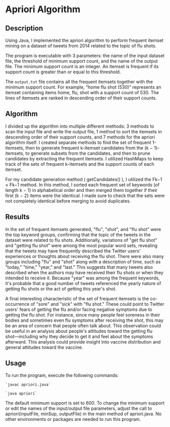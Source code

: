 # Apriori Algorithm

## Description

Using Java, I implemented the apriori algorithm to perform frequent itemset mining on a dataset of tweets from 2014 related to the topic of flu shots. 

The program is executable with 3 parameters: the name of the input dataset file, the threshold of minimum support count, and the name of the output file. The minimum support count is an integer. An itemset is frequent if its support count is greater than or equal to this threshold. 

The `output.txt` file contains all the frequent itemsets together with the minimum support count. For example, “home flu shot (530)” represents an itemset containing items home, flu, shot with a support count of 530. The lines of itemsets are ranked in descending order of their support counts.

## Algorithm

I divided up the algorithm into multiple different methods: 3 methods to scan the input file and write the output file, 1 method to sort the itemsets in descending order of their support counts, and 7 methods for the apriori algorithm itself. I created separate methods to find the set of frequent 1-itemsets, then to generate frequent k-itemset candidates from the (k − 1)-itemsets, to generate subsets from the candidates, and then to prune candidates by extracting the frequent itemsets. I utilized HashMaps to keep track of the sets of frequent k-itemsets and the support counts of each itemset.

For my candidate generation method ( getCandidates() ), I utilized the Fk−1 × Fk−1 method. In this method, I sorted each frequent set of keywords (of length k − 1) in alphabetical order and then merged them together if their first (k − 2) items were the identical. I made sure to check that the sets were not completely identical before merging to avoid duplicates.

## Results

In the set of frequent itemsets generated, "flu", "shot", and "flu shot" were the top keyword groups, confirming that the topic of the tweets in the dataset were related to flu shots. Additionally, variations of "get flu shot" and "getting flu shot" were among the most popular word sets, revealing that the tweets may have frequently described the Twitter users' experiences or thoughts about receiving the flu shot. There were also many groups including "flu" and "shot" along with a description of time, such as "today," "time," "year," and "last." This suggests that many tweets also described when the authors may have received their flu shots or when they intended to receive it. Because "year" was among the frequent keywords, it's probable that a good number of tweets referenced the yearly nature of getting flu shots or the act of getting this year's shot.

A final interesting characteristic of the set of frequent itemsets is the co-occurrence of "sore" and "sick" with "flu shot." These could point to Twitter users' fears of getting the flu and/or facing negative symptoms due to getting the flu shot. For instance, since many people feel soreness in their bodies and sometimes even flu symptoms after receiving the shot, this may be an area of concern that people often talk about. This observation could be useful in an analysis about people's attitudes toward the getting flu shot––including why they decide to get it and feel about the symptoms afterward. This analysis could provide insight into vaccine distribution and general attitudes toward the vaccine.

## Usage

To run the program, execute the following commands:

	`javac apriori.java`
  
	`java apriori`
  
The default minimum support is set to 600. To change the minimum support or edit the names of the input/output file parameters, adjust the call to apriori(inputFile, minSup, outputFile) in the main method of apriori.java. No other environments or packages are needed to run this program.
